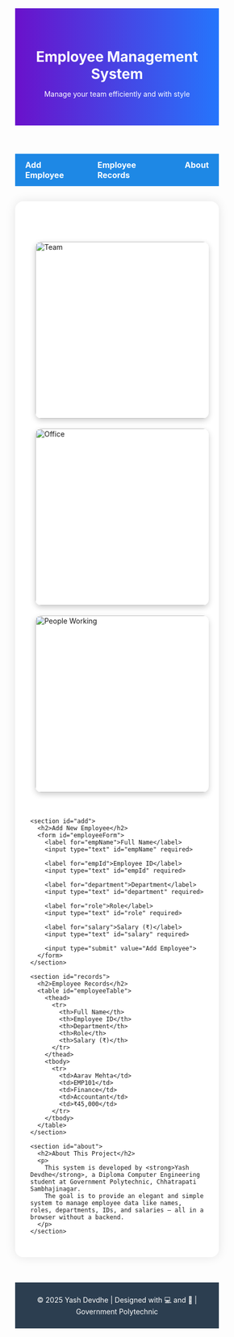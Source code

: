 
<html lang="en">
<head>
  <meta charset="UTF-8">
  <title>Employee Management System</title>
  <style>
    * {
      margin: 0;
      padding: 0;
      box-sizing: border-box;
    }

    html, body {
      height: 100%;
      font-family: 'Segoe UI', sans-serif;
      background: linear-gradient(45deg, #e0f7fa, #f3e5f5);
      scroll-behavior: smooth;
    }

    header {
      background: linear-gradient(to right, #6a11cb, #2575fc);
      color: white;
      padding: 40px 20px;
      text-align: center;
    }

    nav {
      background-color: #1e88e5;
      display: flex;
      justify-content: center;
      padding: 12px 0;
    }

    nav a {
      color: white;
      text-decoration: none;
      margin: 0 20px;
      font-weight: bold;
      font-size: 16px;
    }

    nav a:hover {
      text-decoration: underline;
    }

    main {
      max-width: 1200px;
      margin: 30px auto;
      padding: 30px;
      background-color: white;
      border-radius: 16px;
      box-shadow: 0 0 20px rgba(0, 0, 0, 0.1);
    }

    section {
      margin-bottom: 80px;
    }

    h2 {
      color: #2c3e50;
      margin-bottom: 25px;
    }

    form label {
      display: block;
      margin-top: 15px;
      font-weight: bold;
      color: #333;
    }

    input[type="text"] {
      width: 100%;
      padding: 12px;
      border: 2px solid #a5d6a7;
      border-radius: 8px;
      margin-top: 5px;
      font-size: 15px;
    }

    input[type="submit"] {
      background-color: #43a047;
      color: white;
      padding: 14px 20px;
      border: none;
      border-radius: 8px;
      margin-top: 20px;
      font-size: 16px;
      cursor: pointer;
    }

    input[type="submit"]:hover {
      background-color: #2e7d32;
    }

    table {
      width: 100%;
      border-collapse: collapse;
      margin-top: 30px;
    }

    th, td {
      border-bottom: 1px solid #ddd;
      padding: 15px;
      text-align: left;
    }

    th {
      background-color: #00acc1;
      color: white;
    }

    tr:hover {
      background-color: #f1f8e9;
    }

    .images {
      display: flex;
      justify-content: space-around;
      margin: 40px 0;
      flex-wrap: wrap;
    }

    .images img {
      max-width: 100%;
      width: 350px;
      height: auto;
      margin: 10px;
      border-radius: 12px;
      box-shadow: 0 4px 12px rgba(0,0,0,0.2);
      transition: transform 0.3s;
    }

    .images img:hover {
      transform: scale(1.05);
    }

    footer {
      background-color: #2c3e50;
      color: white;
      padding: 25px;
      text-align: center;
      margin-top: 50px;
    }
  </style>
</head>
<body>

  <header>
    <h1>Employee Management System</h1>
    <p>Manage your team efficiently and with style</p>
  </header>

  <nav>
    <a href="#add">Add Employee</a>
    <a href="#records">Employee Records</a>
    <a href="#about">About</a>
  </nav>

  <main>
    <div class="images">
      <img src="C:\Users\HP\Pictures\download (1).jpg" alt="Team">
      <img src="C:\Users\HP\Documents\GitHub\Project\box7_image.jpg" alt="Office">
      <img src="C:\Users\HP\Pictures\download (2).jpg" alt="People Working">
    </div>

    <section id="add">
      <h2>Add New Employee</h2>
      <form id="employeeForm">
        <label for="empName">Full Name</label>
        <input type="text" id="empName" required>

        <label for="empId">Employee ID</label>
        <input type="text" id="empId" required>

        <label for="department">Department</label>
        <input type="text" id="department" required>

        <label for="role">Role</label>
        <input type="text" id="role" required>

        <label for="salary">Salary (₹)</label>
        <input type="text" id="salary" required>

        <input type="submit" value="Add Employee">
      </form>
    </section>

    <section id="records">
      <h2>Employee Records</h2>
      <table id="employeeTable">
        <thead>
          <tr>
            <th>Full Name</th>
            <th>Employee ID</th>
            <th>Department</th>
            <th>Role</th>
            <th>Salary (₹)</th>
          </tr>
        </thead>
        <tbody>
          <tr>
            <td>Aarav Mehta</td>
            <td>EMP101</td>
            <td>Finance</td>
            <td>Accountant</td>
            <td>₹45,000</td>
          </tr>
        </tbody>
      </table>
    </section>

    <section id="about">
      <h2>About This Project</h2>
      <p>
        This system is developed by <strong>Yash Devdhe</strong>, a Diploma Computer Engineering student at Government Polytechnic, Chhatrapati Sambhajinagar.
        The goal is to provide an elegant and simple system to manage employee data like names, roles, departments, IDs, and salaries — all in a browser without a backend.
      </p>
    </section>
  </main>

  <footer>
    &copy; 2025 Yash Devdhe | Designed with 💻 and 🎨 | Government Polytechnic
  </footer>

  <script>
    const form = document.getElementById("employeeForm");
    const table = document.getElementById("employeeTable").getElementsByTagName("tbody")[0];

    form.addEventListener("submit", function(e) {
      e.preventDefault();

      const name = document.getElementById("empName").value;
      const id = document.getElementById("empId").value;
      const dept = document.getElementById("department").value;
      const role = document.getElementById("role").value;
      const salary = document.getElementById("salary").value;

      const newRow = table.insertRow();
      newRow.innerHTML = `
        <td>${name}</td>
        <td>${id}</td>
        <td>${dept}</td>
        <td>${role}</td>
        <td>₹${salary}</td>
      `;

      form.reset();
    });
  </script>

</body>
</html>
